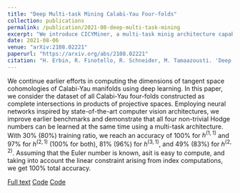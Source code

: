 ```yaml
---
title: "Deep Multi-task Mining Calabi-Yau Four-folds"
collection: publications
permalink: /publication/2021-08-deep-multi-task-mining
excerpt: "We introduce CICYMiner, a multi-task minig architecture capable of reaching perfect accuracy on the prediction of Hodge numbers of CICY 4-folds."
date: 2021-08-06
venue: "arXiv:2108.02221"
paperurl: "https://arxiv.org/abs/2108.02221"
citation: "H. Erbin, R. Finotello, R. Schneider, M. Tamaazousti. 'Deep Multi-task Mining Calabi-Yau Four-folds'. arXiv:2108.02221."
---
```

We continue earlier efforts in computing the dimensions of tangent space cohomologies of Calabi-Yau manifolds using deep learning. In this paper, we consider the dataset of all Calabi-Yau four-folds constructed as complete intersections in products of projective spaces. Employing neural networks inspired by state-of-the-art computer vision architectures, we improve earlier benchmarks and demonstrate that all four non-trivial Hodge numbers can be learned at the same time using a multi-task architecture. With 30% (80%) training ratio, we reach an accuracy of 100% for $h^(1,1)$ and 97% for $h^(2,1)$ (100% for both), 81% (96%) for $h^(3,1)$, and 49% (83%) for $h^(2,2)$. Assuming that the Euler number is known, asit is easy to compute, and taking into account the linear constraint arising from index computations, we get 100% total accuracy.

[Full text](https://arxiv.org/abs/2108.02221)
[Code](https://github.com/thesfinox/ml-cicy-4folds)
[Code](https://github.com/robin-schneider/cicy-fourfolds)
